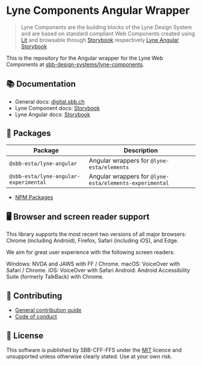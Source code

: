 # Lyne Components Angular Wrapper

> Lyne Components are the building blocks of the Lyne Design System
> and are based on standard compliant Web Components
> created using [Lit](https://lit.dev/) and
> browsable through [Storybook](https://lyne-storybook.app.sbb.ch/) respectively [Lyne Angular Storybook](https://lyne-angular-storybook.app.sbb.ch/)

This is the repository for the Angular wrapper for the Lyne Web Components at
[sbb-design-systems/lyne-components](https://github.com/sbb-design-systems/lyne-components).

## 📚 Documentation

- General docs: [digital.sbb.ch](https://digital.sbb.ch)
- Lyne Component docs: [Storybook](https://lyne-storybook.app.sbb.ch)
- Lyne Angular docs: [Storybook](https://lyne-angular-storybook.app.sbb.ch)

## 🔗 Packages

| Package                               | Description                                             |
| ------------------------------------- | ------------------------------------------------------- |
| `@sbb-esta/lyne-angular`              | Angular wrappers for `@lyne-esta/elements`              |
| `@sbb-esta/lyne-angular-experimental` | Angular wrappers for `@lyne-esta/elements-experimental` |

- [NPM Packages](https://www.npmjs.com/search?q=%40sbb-esta%2Flyne-)

## 🖥 Browser and screen reader support

This library supports the most recent two versions of all major browsers: Chrome (including Android), Firefox, Safari (including iOS), and Edge.

We aim for great user experience with the following screen readers:

Windows: NVDA and JAWS with FF / Chrome.
macOS: VoiceOver with Safari / Chrome.
iOS: VoiceOver with Safari
Android: Android Accessibility Suite (formerly TalkBack) with Chrome.

## 🙌 Contributing

- [General contribution guide](./docs/CONTRIBUTING.md)
- [Code of conduct](./docs/CODE_OF_CONDUCT.md)

## 📝 License

This software is published by SBB-CFF-FFS under the [MIT](/LICENSE) licence and unsupported unless otherwise clearly stated.
Use at your own risk.
